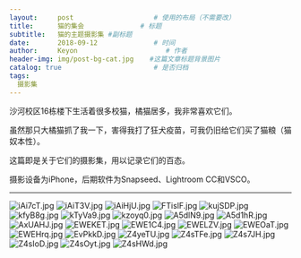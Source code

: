 ```yaml
---
layout:     post                    # 使用的布局（不需要改）
title:      猫的集会              # 标题 
subtitle:   猫的主题摄影集 #副标题
date:       2018-09-12              # 时间
author:     Keyon                      # 作者
header-img: img/post-bg-cat.jpg    #这篇文章标题背景图片
catalog: true                       # 是否归档
tags:
  摄影集
---
```


沙河校区16栋楼下生活着很多校猫，橘猫居多，我非常喜欢它们。

虽然那只大橘猫抓了我一下，害得我打了狂犬疫苗，可我仍旧给它们买了猫粮（猫奴本性）。

这篇即是关于它们的摄影集，用以记录它们的百态。

摄影设备为iPhone，后期软件为Snapseed、Lightroom CC和VSCO。

---
![iAi7cT.jpg](https://s1.ax1x.com/2018/09/12/iAi7cT.jpg)
![iAiT3V.jpg](https://s1.ax1x.com/2018/09/12/iAiT3V.jpg)
![iAiHjU.jpg](https://s1.ax1x.com/2018/09/12/iAiHjU.jpg)
![FTislF.jpg](https://s2.ax1x.com/2019/01/04/FTislF.jpg)
![kujSDP.jpg](https://s2.ax1x.com/2019/01/27/kujSDP.jpg)
![kfyB8g.jpg](https://s2.ax1x.com/2019/02/22/kfyB8g.jpg)
![kTyVa9.jpg](https://s2.ax1x.com/2019/02/27/kTyVa9.jpg)
![kzoyq0.jpg](https://s2.ax1x.com/2019/03/08/kzoyq0.jpg)
![A5dlN9.jpg](https://s2.ax1x.com/2019/04/08/A5dlN9.jpg)
![A5d1hR.jpg](https://s2.ax1x.com/2019/04/08/A5d1hR.jpg)
![AxUAHJ.jpg](https://s2.ax1x.com/2019/04/16/AxUAHJ.jpg)
![EWEKET.jpg](https://s2.ax1x.com/2019/05/10/EWEKET.jpg)
![EWE1C4.jpg](https://s2.ax1x.com/2019/05/10/EWE1C4.jpg)
![EWELZV.jpg](https://s2.ax1x.com/2019/05/10/EWELZV.jpg)
![EWEOaT.jpg](https://s2.ax1x.com/2019/05/10/EWEOaT.jpg)
![EWEHrq.jpg](https://s2.ax1x.com/2019/05/10/EWEHrq.jpg)
![EvPkkD.jpg](https://s2.ax1x.com/2019/05/19/EvPkkD.jpg)
![Z4yeTU.jpg](https://s2.ax1x.com/2019/07/13/Z4yeTU.jpg)
![Z4sTFe.jpg](https://s2.ax1x.com/2019/07/13/Z4sTFe.jpg)
![Z4s7JH.jpg](https://s2.ax1x.com/2019/07/13/Z4s7JH.jpg)
![Z4sIoD.jpg](https://s2.ax1x.com/2019/07/13/Z4sIoD.jpg)
![Z4sOyt.jpg](https://s2.ax1x.com/2019/07/13/Z4sOyt.jpg)
![Z4sHWd.jpg](https://s2.ax1x.com/2019/07/13/Z4sHWd.jpg)